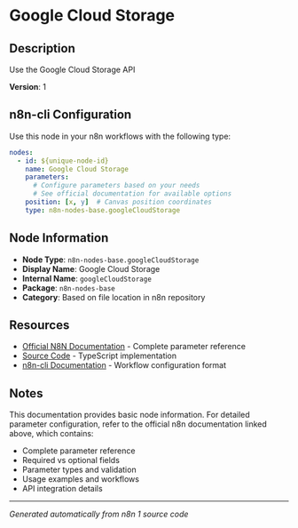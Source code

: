 # Google Cloud Storage

## Description

Use the Google Cloud Storage API

**Version**: 1

## n8n-cli Configuration

Use this node in your n8n workflows with the following type:

```yaml
nodes:
  - id: ${unique-node-id}
    name: Google Cloud Storage
    parameters:
      # Configure parameters based on your needs
      # See official documentation for available options
    position: [x, y]  # Canvas position coordinates
    type: n8n-nodes-base.googleCloudStorage
```

## Node Information

- **Node Type**: `n8n-nodes-base.googleCloudStorage`
- **Display Name**: Google Cloud Storage
- **Internal Name**: `googleCloudStorage`
- **Package**: `n8n-nodes-base`
- **Category**: Based on file location in n8n repository

## Resources

- [Official N8N Documentation](https://docs.n8n.io/integrations/builtin/app-nodes/n8n-nodes-base.googlecloudstorage/) - Complete parameter reference
- [Source Code](https://github.com/n8n-io/n8n/blob/master/packages/nodes-base/nodes/Google/CloudStorage/GoogleCloudStorage.node.ts) - TypeScript implementation
- [n8n-cli Documentation](https://github.com/edenreich/n8n-cli) - Workflow configuration format

## Notes

This documentation provides basic node information. For detailed parameter configuration, 
refer to the official n8n documentation linked above, which contains:

- Complete parameter reference
- Required vs optional fields
- Parameter types and validation
- Usage examples and workflows
- API integration details

---
*Generated automatically from n8n 1 source code*
